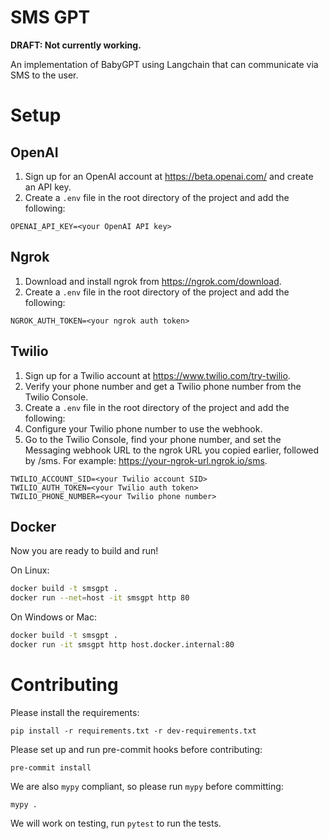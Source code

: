# SMS GPT

**DRAFT: Not currently working.**

An implementation of BabyGPT using Langchain that can communicate via SMS to the user.

# Setup

## OpenAI

1. Sign up for an OpenAI account at https://beta.openai.com/ and create an API key.
2. Create a `.env` file in the root directory of the project and add the following:

```
OPENAI_API_KEY=<your OpenAI API key>
```

## Ngrok

1. Download and install ngrok from https://ngrok.com/download.
2. Create a `.env` file in the root directory of the project and add the following:

```
NGROK_AUTH_TOKEN=<your ngrok auth token>
```

## Twilio

1. Sign up for a Twilio account at https://www.twilio.com/try-twilio.
2. Verify your phone number and get a Twilio phone number from the Twilio Console.
3. Create a `.env` file in the root directory of the project and add the following:
4. Configure your Twilio phone number to use the webhook.
5. Go to the Twilio Console, find your phone number, and set the Messaging webhook URL to the ngrok URL you copied earlier, followed by /sms. For example: https://your-ngrok-url.ngrok.io/sms.

```
TWILIO_ACCOUNT_SID=<your Twilio account SID>
TWILIO_AUTH_TOKEN=<your Twilio auth token>
TWILIO_PHONE_NUMBER=<your Twilio phone number>
```

## Docker

Now you are ready to build and run!

On Linux:

```bash
docker build -t smsgpt .
docker run --net=host -it smsgpt http 80
```

On Windows or Mac:

```bash
docker build -t smsgpt .
docker run -it smsgpt http host.docker.internal:80
```

# Contributing

Please install the requirements:

`pip install -r requirements.txt -r dev-requirements.txt`

Please set up and run pre-commit hooks before contributing:

`pre-commit install`

We are also `mypy` compliant, so please run `mypy` before committing:

`mypy .`

We will work on testing, run `pytest` to run the tests.

